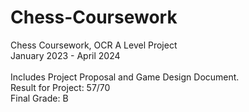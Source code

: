 # Chess-Coursework
Chess Coursework, OCR A Level Project<br/>January 2023 - April 2024<br/><br/>Includes Project Proposal and Game Design Document.<br/>Result for Project: 57/70<br/>Final Grade: B
